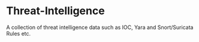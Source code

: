 # Threat-Intelligence
A collection of threat intelligence data such as IOC, Yara and Snort/Suricata Rules etc.

